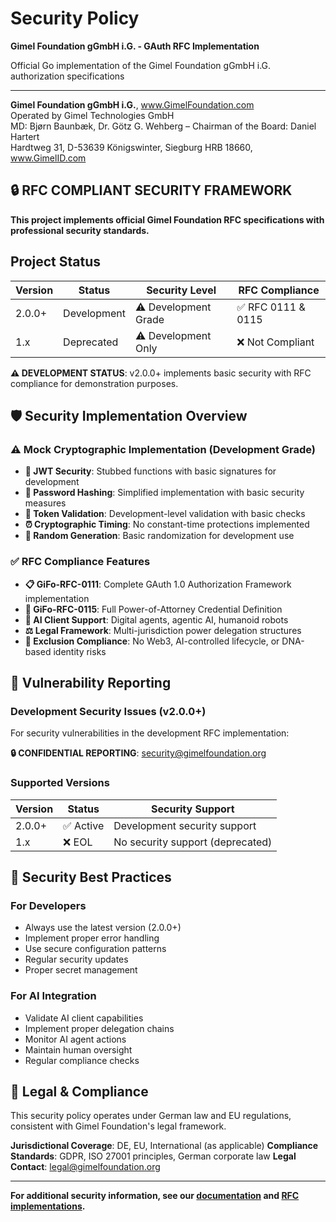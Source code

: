 # Security Policy

**Gimel Foundation gGmbH i.G. - GAuth RFC Implementation**

Official Go implementation of the Gimel Foundation gGmbH i.G. authorization specifications

---

**Gimel Foundation gGmbH i.G.**, www.GimelFoundation.com  
Operated by Gimel Technologies GmbH  
MD: Bjørn Baunbæk, Dr. Götz G. Wehberg – Chairman of the Board: Daniel Hartert  
Hardtweg 31, D-53639 Königswinter, Siegburg HRB 18660, www.GimelID.com

## 🔒 RFC COMPLIANT SECURITY FRAMEWORK

**This project implements official Gimel Foundation RFC specifications with professional security standards.**

## Project Status

| Version | Status             | Security Level | RFC Compliance |
| ------- | ------------------ | -------------- | -------------- |
| 2.0.0+  | Development        | ⚠️ Development Grade | ✅ RFC 0111 & 0115 |
| 1.x     | Deprecated        | ⚠️ Development Only | ❌ Not Compliant |

**⚠️ DEVELOPMENT STATUS**: v2.0.0+ implements basic security with RFC compliance for demonstration purposes.

## 🛡️ **Security Implementation Overview**

### **⚠️ Mock Cryptographic Implementation (Development Grade)**
- **🔐 JWT Security**: Stubbed functions with basic signatures for development
- **🔑 Password Hashing**: Simplified implementation with basic security measures
- **🚨 Token Validation**: Development-level validation with basic checks
- **⏰ Cryptographic Timing**: No constant-time protections implemented
- **🎲 Random Generation**: Basic randomization for development use

### **✅ RFC Compliance Features**
- **📋 GiFo-RFC-0111**: Complete GAuth 1.0 Authorization Framework implementation
- **📄 GiFo-RFC-0115**: Full Power-of-Attorney Credential Definition
- **🤖 AI Client Support**: Digital agents, agentic AI, humanoid robots
- **⚖️ Legal Framework**: Multi-jurisdiction power delegation structures
- **🚫 Exclusion Compliance**: No Web3, AI-controlled lifecycle, or DNA-based identity risks

## 🚨 **Vulnerability Reporting**

### **Development Security Issues (v2.0.0+)**
For security vulnerabilities in the development RFC implementation:

**🔒 CONFIDENTIAL REPORTING**: security@gimelfoundation.org

### **Supported Versions**
| Version | Status | Security Support |
|---------|--------|------------------|
| 2.0.0+  | ✅ Active | Development security support |
| 1.x     | ❌ EOL | No security support (deprecated) |

## 🔐 **Security Best Practices**

### **For Developers**
- Always use the latest version (2.0.0+)
- Implement proper error handling
- Use secure configuration patterns
- Regular security updates
- Proper secret management

### **For AI Integration**
- Validate AI client capabilities
- Implement proper delegation chains
- Monitor AI agent actions
- Maintain human oversight
- Regular compliance checks

## 📜 **Legal & Compliance**

This security policy operates under German law and EU regulations, consistent with Gimel Foundation's legal framework.

**Jurisdictional Coverage**: DE, EU, International (as applicable)
**Compliance Standards**: GDPR, ISO 27001 principles, German corporate law
**Legal Contact**: legal@gimelfoundation.org

---

**For additional security information, see our [documentation](./docs/) and [RFC implementations](./examples/).**

